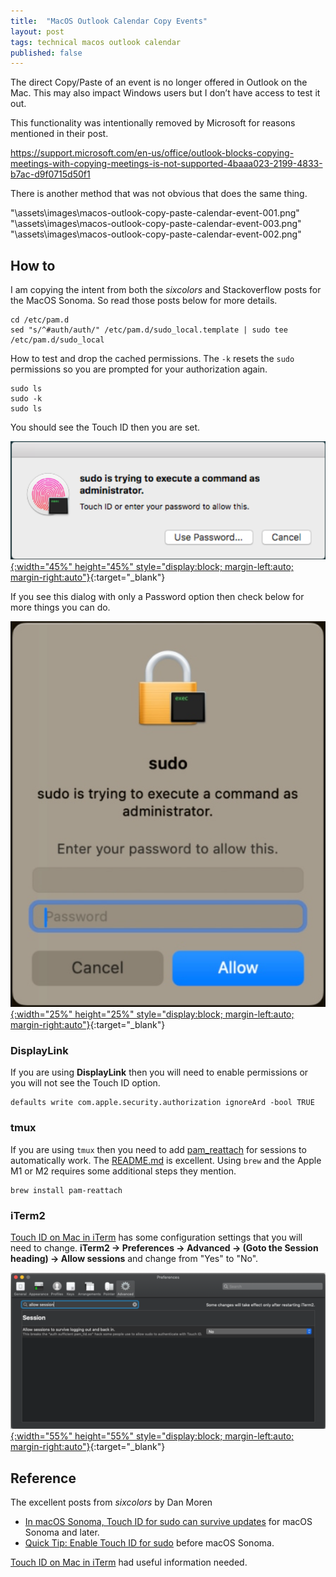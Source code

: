 ```yaml
---
title:  "MacOS Outlook Calendar Copy Events"
layout: post
tags: technical macos outlook calendar
published: false
---
```


The direct Copy/Paste of an event is no longer offered in Outlook on the Mac. This may also impact Windows users but I don’t have access to test it out.

This functionality was intentionally removed by Microsoft for reasons mentioned in their post.

https://support.microsoft.com/en-us/office/outlook-blocks-copying-meetings-with-copying-meetings-is-not-supported-4baaa023-2199-4833-b7ac-d9f0715d50f1

There is another method that was not obvious that does the same thing.

"\assets\images\macos-outlook-copy-paste-calendar-event-001.png"
"\assets\images\macos-outlook-copy-paste-calendar-event-003.png"
"\assets\images\macos-outlook-copy-paste-calendar-event-002.png"

<!-- excerpt-end -->

## How to

I am copying the intent from both the *sixcolors* and Stackoverflow posts for the MacOS Sonoma. So read those posts below for more details.

``` shell
cd /etc/pam.d
sed "s/^#auth/auth/" /etc/pam.d/sudo_local.template | sudo tee /etc/pam.d/sudo_local
```

How to test and drop the cached permissions. The `-k` resets the `sudo` permissions so you are prompted for your authorization again.

```console
sudo ls
sudo -k
sudo ls
```

You should see the Touch ID then you are set.

[![macOS Touch ID dialog](/assets/images/macos-touchid-sudo.png "macOS Touch ID dialog"){:width="45%" height="45%" style="display:block; margin-left:auto; margin-right:auto"}](/assets/images/macos-touchid-sudo.png){:target="_blank"}

If you see this dialog with only a Password option then check below for more things you can do.

[![macOS Password dialog](/assets/images/macos-password-sudo.png "macOS Password dialog"){:width="25%" height="25%" style="display:block; margin-left:auto; margin-right:auto"}](/assets/images/macos-password-sudo.png){:target="_blank"}

### DisplayLink

If you are using **DisplayLink** then you will need to enable permissions or you will not see the Touch ID option.

``` shell
defaults write com.apple.security.authorization ignoreArd -bool TRUE
```

### tmux

If you are using `tmux` then you need to add [pam_reattach](https://github.com/fabianishere/pam_reattach) for sessions to automatically work. The [README.md](https://github.com/fabianishere/pam_reattach/blob/master/README.md) is excellent. Using `brew` and the Apple M1 or M2 requires some additional steps they mention.

``` shell
brew install pam-reattach
```

### iTerm2

[Touch ID on Mac in iTerm](https://apple.stackexchange.com/questions/259093/can-touch-id-on-mac-authenticate-sudo-in-terminal/355880#355880) has some configuration settings that you will need to change.
**iTerm2 -> Preferences -> Advanced -> (Goto the Session heading) -> Allow sessions** and change from "Yes" to "No".

[![macOS iTerm2 dialog](/assets/images/macos-iterm2-sudo.png "macOS iTerm2 dialog"){:width="55%" height="55%" style="display:block; margin-left:auto; margin-right:auto"}](/assets/images/macos-iterm2-sudo.png){:target="_blank"}

## Reference

The excellent posts from *sixcolors* by Dan Moren

- [In macOS Sonoma, Touch ID for sudo can survive updates](https://sixcolors.com/post/2023/08/in-macos-sonoma-touch-id-for-sudo-can-survive-updates/) for macOS Sonoma and later.
- [Quick Tip: Enable Touch ID for sudo](https://sixcolors.com/post/2020/11/quick-tip-enable-touch-id-for-sudo/) before macOS Sonoma.

[Touch ID on Mac in iTerm](https://apple.stackexchange.com/a/355880) had useful information needed.

